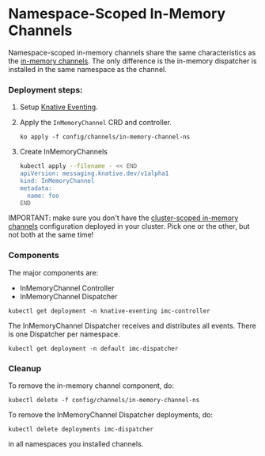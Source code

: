 # Namespace-Scoped In-Memory Channels

Namespace-scoped in-memory channels share the same characteristics as the
[in-memory channels](../in-memory-channel/README.md). The only difference is the
in-memory dispatcher is installed in the same namespace as the channel.

### Deployment steps:

1. Setup [Knative Eventing](../../../DEVELOPMENT.md).
1. Apply the `InMemoryChannel` CRD and controller.
   ```shell
   ko apply -f config/channels/in-memory-channel-ns
   ```
1. Create InMemoryChannels

   ```sh
   kubectl apply --filename - << END
   apiVersion: messaging.knative.dev/v1alpha1
   kind: InMemoryChannel
   metadata:
     name: foo
   END
   ```

IMPORTANT: make sure you don't have the
[cluster-scoped in-memory channels](../in-memory-channel/README.md)
configuration deployed in your cluster. Pick one or the other, but not both at
the same time!

### Components

The major components are:

- InMemoryChannel Controller
- InMemoryChannel Dispatcher

```shell
kubectl get deployment -n knative-eventing imc-controller
```

The InMemoryChannel Dispatcher receives and distributes all events. There is one
Dispatcher per namespace.

```shell
kubectl get deployment -n default imc-dispatcher
```

### Cleanup

To remove the in-memory channel component, do:

```shell
kubectl delete -f config/channels/in-memory-channel-ns
```

To remove the InMemoryChannel Dispatcher deployments, do:

```shell
kubectl delete deployments imc-dispatcher
```

in all namespaces you installed channels.
